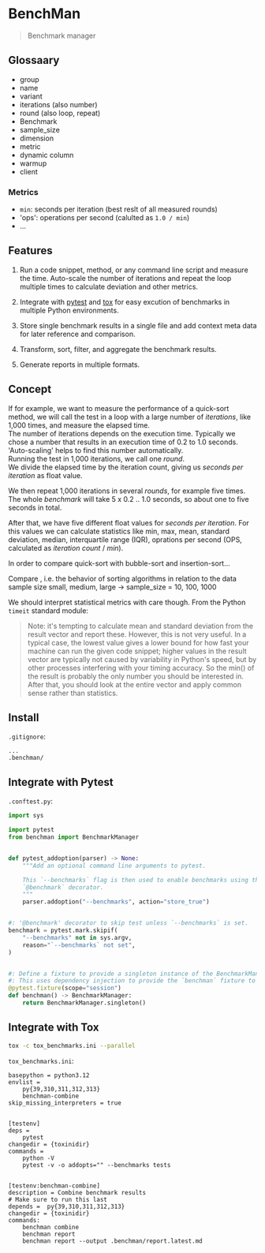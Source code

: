 # BenchMan
> Benchmark manager

## Glossaary
- group
- name
- variant
- iterations (also number)
- round (also loop, repeat)
- Benchmark
- sample_size
- dimension
- metric
- dynamic column
- warmup
- client

### Metrics
- `min`: seconds per iteration (best reslt of all measured rounds)
- 'ops': operations per second (calulted as `1.0 / min`)
- ...

## Features

1. Run a code snippet, method, or any command line script and measure the
   time. Auto-scale the number of iterations and repeat the loop multiple 
   times to calculate deviation and other metrics.

2. Integrate with [pytest](https://docs.pytest.org/en/stable/) and 
   [tox](https://tox.wiki/) for easy excution of benchmarks in multiple
   Python environments.

3. Store single benchmark results in a single file and add context meta data
   for later reference and comparison.

4. Transform, sort, filter, and aggregate the benchmark results.

5. Generate reports in multiple formats.


## Concept

If for example, we want to measure the performance of a quick-sort method, we 
will call the test in a loop with a large number of *iterations*, 
like 1,000 times, and measure the elapsed time. <br>
The number of iterations depends on the execution time. 
Typically we chose a number that results in an execution time of 0.2 to 1.0 
seconds. 'Auto-scaling' helps to find this number automatically. <br>
Running the test in 1,000 iterations, we call one *round*. <br>
We divide the elapsed time by the iteration count, giving us
_seconds per iteration_ as float value.

We then repeat 1,000 iterations in several *rounds*, for example five times. 
The whole *benchmark* will take 5 x 0.2 .. 1.0 seconds, so about one to five 
seconds in total.

After that, we have five different float values for _seconds per iteration_.
For this values we can calculate statistics like min, max, mean, standard deviation,
median, interquartile range (IQR), oprations per second (OPS, calculated as 
*iteration count* / *min*).

In order to compare quick-sort with bubble-sort and insertion-sort...

Compare , i.e. the behavior of sorting algorithms in relation to
the data sample size
small, medium, large -> sample_size = 10, 100, 1000

We should interpret statistical metrics with care though. 
From the Python `timeit` standard module:

> Note: it's tempting to calculate mean and standard deviation
> from the result vector and report these.  However, this is not
> very useful.  In a typical case, the lowest value gives a
> lower bound for how fast your machine can run the given code
> snippet; higher values in the result vector are typically not
> caused by variability in Python's speed, but by other
> processes interfering with your timing accuracy.  So the min()
> of the result is probably the only number you should be
> interested in.  After that, you should look at the entire
> vector and apply common sense rather than statistics.

## Install


`.gitignore`:
```
...
.benchman/
```


## Integrate with Pytest

`.conftest.py`:
```py
import sys

import pytest
from benchman import BenchmarkManager


def pytest_addoption(parser) -> None:
    """Add an optional command line arguments to pytest.

    This `--benchmarks` flag is then used to enable benchmarks using the
    `@benchmark` decorator.
    """
    parser.addoption("--benchmarks", action="store_true")


#: '@benchmark' decorator to skip test unless `--benchmarks` is set.
benchmark = pytest.mark.skipif(
    "--benchmarks" not in sys.argv,
    reason="`--benchmarks` not set",
)


#: Define a fixture to provide a singleton instance of the BenchmarkManager.
#: This uses dependency injection to provide the `benchman` fixture to tests.
@pytest.fixture(scope="session")
def benchman() -> BenchmarkManager:
    return BenchmarkManager.singleton()
```

## Integrate with Tox

```bash
tox -c tox_benchmarks.ini --parallel 
```

`tox_benchmarks.ini`:
```in[tox]
basepython = python3.12
envlist =
    py{39,310,311,312,313}
    benchman-combine
skip_missing_interpreters = true


[testenv]
deps =
    pytest
changedir = {toxinidir}
commands =
    python -V
    pytest -v -o addopts="" --benchmarks tests


[testenv:benchman-combine]
description = Combine benchmark results
# Make sure to run this last
depends =  py{39,310,311,312,313}
changedir = {toxinidir}
commands:
    benchman combine 
    benchman report
    benchman report --output .benchman/report.latest.md

```